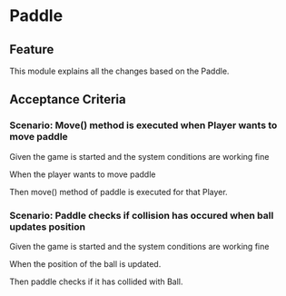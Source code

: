 # Paddle

## Feature

This module explains all the changes based on the Paddle.

## Acceptance Criteria

### Scenario: Move() method is executed when Player wants to move paddle

Given the game is started and the system conditions are working fine

When the player wants to move paddle

Then move() method of paddle is executed for that Player.

### Scenario: Paddle checks if collision has occured when ball updates position

Given the game is started and the system conditions are working fine

When the position of the ball is updated.

Then paddle checks if it has collided with Ball.
